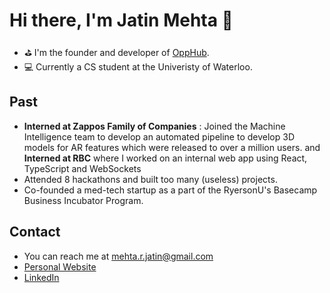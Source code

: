 # Hi there, I'm Jatin Mehta 👋
- ⛳ I'm the founder and developer of [OppHub](https://www.opp-hub.com/). 
- 💻 Currently a CS student at the Univeristy of Waterloo.

## Past
- **Interned at Zappos Family of Companies** : Joined the Machine Intelligence team to develop an automated pipeline to develop 3D models for AR features which were released to over a million users. and **Interned at RBC** where I worked on an internal web app using React, TypeScript and WebSockets
- Attended 8 hackathons and built too many (useless) projects.
- Co-founded a med-tech startup as a part of the RyersonU's Basecamp Business Incubator Program.

## Contact

- You can reach me at [mehta.r.jatin@gmail.com](mailto:mehta.r.jatin@gmail.com)
- [Personal Website](https://www.jatinmehta.ca/)
- [LinkedIn](https://www.linkedin.com/in/jatin-r-mehta/)

<!--
**Exoceus/Exoceus** is a ✨ _special_ ✨ repository because its `README.md` (this file) appears on your GitHub profile.

Here are some ideas to get you started:

- 🔭 I’m currently working on ...
- 🌱 I’m currently learning ...
- 👯 I’m looking to collaborate on ...
- 🤔 I’m looking for help with ...
- 💬 Ask me about ...
- 📫 How to reach me: ...
- 😄 Pronouns: ...
- ⚡ Fun fact: ...
-->
